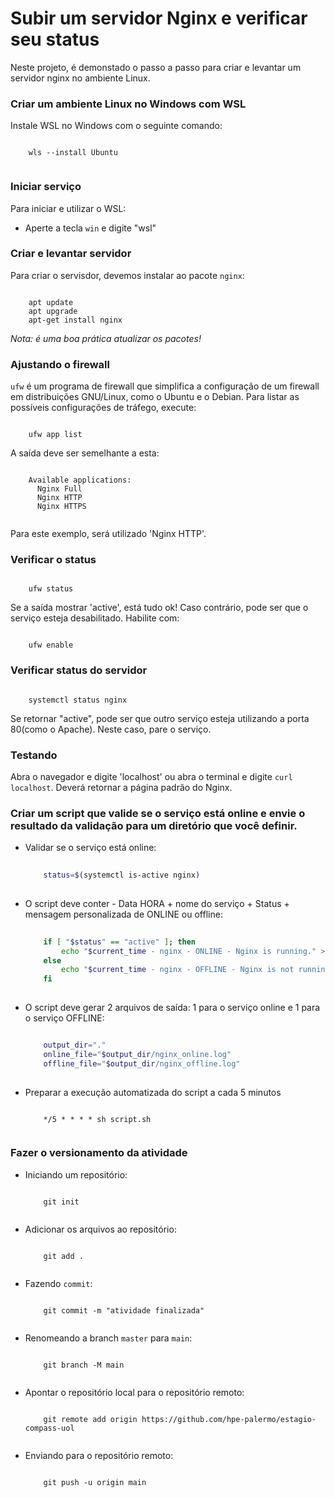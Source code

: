 
# Subir um servidor Nginx e verificar seu status

Neste projeto, é demonstado o passo a passo para criar e levantar um servidor nginx no ambiente Linux. 

### Criar um ambiente Linux no Windows com WSL

Instale WSL no Windows com o seguinte comando:
```
	
	wls --install Ubuntu
	
```
  

### Iniciar serviço

Para iniciar e utilizar o WSL:

- Aperte a tecla ``` win ```  e digite "wsl"

  

### Criar e levantar servidor

Para criar o servisdor, devemos instalar ao pacote `nginx`:
```

	apt update
	apt upgrade
	apt-get install nginx

```
*Nota: é uma boa prática atualizar os pacotes!*
  

###  Ajustando o firewall

`ufw` é um programa de firewall que simplifica a configuração de um firewall em distribuições GNU/Linux, como o Ubuntu e o Debian.  Para listar as possíveis configurações de tráfego, execute:
```

	ufw app list

```
A saída deve ser semelhante a esta:
```
	
	Available applications:
	  Nginx Full
	  Nginx HTTP
	  Nginx HTTPS
	
```
  Para este exemplo, será utilizado 'Nginx HTTP'.

### **Verificar o status**

```

	ufw status

```
Se a saída mostrar 'active', está tudo ok! Caso contrário, pode ser que o serviço esteja desabilitado. Habilite com:

```

	ufw enable

```

### Verificar status do servidor 

```

	systemctl status nginx

```

Se retornar "active", pode ser que outro serviço esteja utilizando a porta 80(como o Apache). Neste caso, pare o serviço.

### Testando 

Abra o navegador e digite 'localhost' ou abra o terminal e digite `curl localhost`. Deverá retornar a página padrão do Nginx.



### Criar um script que valide se o serviço está online e envie o resultado da validação para um diretório que você definir.

- Validar se o serviço está online:
	```bash
		
		status=$(systemctl is-active nginx)
		
	```
- O script deve conter - Data HORA + nome do serviço + Status + mensagem personalizada de ONLINE ou offline:
	``` bash
		
		if [ "$status" == "active" ]; then
		    echo "$current_time - nginx - ONLINE - Nginx is running." >> $online_file
		else
		    echo "$current_time - nginx - OFFLINE - Nginx is not running!" >> $offline_file
		fi
		
	```
- O script deve gerar 2 arquivos de saída: 1 para o serviço online e 1 para o serviço OFFLINE:
	```bash
	
		output_dir="."
		online_file="$output_dir/nginx_online.log"
		offline_file="$output_dir/nginx_offline.log"
		
	``` 
-  Preparar a execução automatizada do
script a
cada 5 minutos
	```
	
		*/5 * * * * sh script.sh
		
	```
	
### Fazer o versionamento da atividade

-	Iniciando um repositório:
	
	```
		
		git init
		
	```
-	Adicionar os arquivos ao repositório:
	
	```
		
		git add .
		
	```
-	Fazendo `commit`:
	
	```
		
		git commit -m "atividade finalizada"
		
	```
-	Renomeando a branch `master` para `main`:
	
	```
		
		git branch -M main
		
	```
-	Apontar o repositório local para o repositório remoto:
	
	```
		
		git remote add origin https://github.com/hpe-palermo/estagio-compass-uol
		
	```

-	Enviando para o repositório remoto:
	
	```
		
		git push -u origin main
		
	```	
	
	
	 

